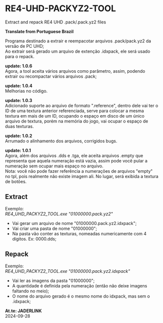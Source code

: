 # RE4-UHD-PACKYZ2-TOOL
Extract and repack RE4 UHD .pack/.pack.yz2 files

**Translate from Portuguese Brazil**

Programa destinado a extrair e reempacotar arquivos .pack/pack.yz2 da versão de PC UHD;
<br> Ao extrair será gerado um arquivo de extenção .idxpack, ele será usado para o repack.

**update: 1.0.6**
<br>Agora, a tool aceita vários arquivos como parâmetro, assim, podendo extrair ou recompactar vários arquivos .pack;

**update: 1.0.4**
<br> Melhorias no código.

**update: 1.0.3**
<br>Adicionado suporte ao arquivo de formato ".reference", dentro dele vai ter o ID de uma textura anterior referenciada, serve para colocar a mesma textura em mais de um ID, ocupando o espaço em disco de um único arquivo de textura, porém na memória do jogo, vai ocupar o espaço de duas texturas.

**update: 1.0.2**
<br>Arrumado o alinhamento dos arquivos, corrigidos bugs.

**update: 1.0.1**
<br>Agora, além dos arquivos .dds e .tga, ele aceita arquivos .empty que representa que aquela numeração está vazia, assim pode você pular a numeração sem ocupar mais espaço no arquivo.
<br>Nota: você não pode fazer referência a numerações de arquivos "empty" no tpl, pois realmente não existe imagem ali. No lugar, será exibida a textura de botões.

## Extract

Exemplo:
<br>*RE4_UHD_PACKYZ2_TOOL.exe "01000000.pack.yz2"*

* Vai gerar um arquivo de nome "01000000.pack.yz2.idxpack";
* Vai criar uma pasta de nome "01000000";
* Na pasta vão conter as texturas, nomeadas numericamente com 4 dígitos. Ex: 0000.dds;

## Repack

Exemplo:
<br>*RE4_UHD_PACKYZ2_TOOL.exe "01000000.pack.yz2.idxpack"*

* Vai ler as imagens da pasta "01000000";
* A quantidade é definida pela numeração (então não deixe imagens faltando no meio);
* O nome do arquivo gerado é o mesmo nome do idxpack, mas sem o .idxpack;

**At.te: JADERLINK**
<br>2024-09-28